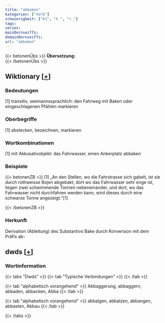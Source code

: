 ```yaml
---
title: "abbaken"
kategorien: ["Verb"]
schwierigkeit: ["k1", "h_", "r_"]
tags:
series:
mainDornseiffs:
domainDornseiffs:
url: "abbaken"
---
```


{{< betonenÜbs >}}
**Übersetzung:**  
{{< /betonenÜbs >}}

## Wiktionary [[+](https://de.wiktionary.org/wiki/abbaken)]

### Bedeutungen
[1] transitiv, seemannssprachlich: den Fahrweg mit Baken oder eingeschlagenen Pfählen markieren  

### Oberbegriffe
[1] abstecken, bezeichnen, markieren  

### Wortkombinationen
[1] mit Akkusativobjekt: das Fahrwasser, einen Ankerplatz abbaken  

### Beispiele
{{< betonenZB >}}
[1] „An den Stellen, wo die Fahrstrasse sich gabelt, ist sie durch rothweisse Bojen abgebakt, dort wo das Fahrwasser sehr enge ist, liegen zwei schwimmende Tonnen nebeneinander, und dort, wo das Fahrwasser nicht durchfahren werden kann, wird dieses durch eine schwarze Tonne angezeigt.“[1]  

{{< /betonenZB >}}
### Herkunft
Derivation (Ableitung) des Substantivs Bake durch Konversion mit dem Präfix ab-  



## dwds [[+](https://www.dwds.de/wb/abbaken)]

### Wortinformation
{{< tabs "Dwds" >}}
{{< tab "Typische Verbindungen" >}}
{{< /tab >}}

{{< tab "alphabetisch vorangehend" >}}
Abbaggerung, abbaggern, abbaden, abbacken, Abba
{{< /tab >}}

{{< tab "alphabetisch vorangehend" >}}
abbalgen, abbalzen, abbangen, abbasten, Abbau
{{< /tab >}}

{{< /tabs >}}

